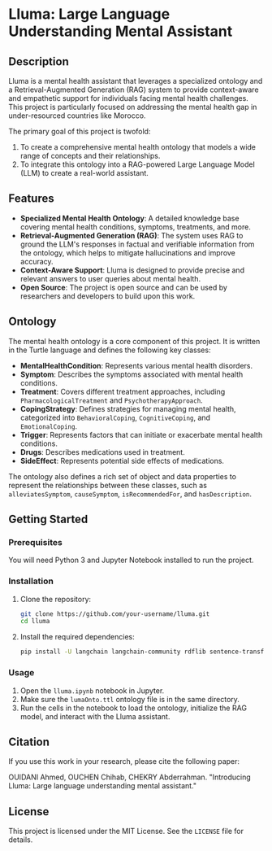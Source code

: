# Lluma: Large Language Understanding Mental Assistant

## Description

Lluma is a mental health assistant that leverages a specialized ontology and a Retrieval-Augmented Generation (RAG) system to provide context-aware and empathetic support for individuals facing mental health challenges. This project is particularly focused on addressing the mental health gap in under-resourced countries like Morocco.

The primary goal of this project is twofold:

1.  To create a comprehensive mental health ontology that models a wide range of concepts and their relationships.
2.  To integrate this ontology into a RAG-powered Large Language Model (LLM) to create a real-world assistant.

## Features

  * **Specialized Mental Health Ontology**: A detailed knowledge base covering mental health conditions, symptoms, treatments, and more.
  * **Retrieval-Augmented Generation (RAG)**: The system uses RAG to ground the LLM's responses in factual and verifiable information from the ontology, which helps to mitigate hallucinations and improve accuracy.
  * **Context-Aware Support**: Lluma is designed to provide precise and relevant answers to user queries about mental health.
  * **Open Source**: The project is open source and can be used by researchers and developers to build upon this work.

## Ontology

The mental health ontology is a core component of this project. It is written in the Turtle language and defines the following key classes:

  * **MentalHealthCondition**: Represents various mental health disorders.
  * **Symptom**: Describes the symptoms associated with mental health conditions.
  * **Treatment**: Covers different treatment approaches, including `PharmacologicalTreatment` and `PsychotherapyApproach`.
  * **CopingStrategy**: Defines strategies for managing mental health, categorized into `BehavioralCoping`, `CognitiveCoping`, and `EmotionalCoping`.
  * **Trigger**: Represents factors that can initiate or exacerbate mental health conditions.
  * **Drugs**:  Describes medications used in treatment.
  * **SideEffect**:  Represents potential side effects of medications.

The ontology also defines a rich set of object and data properties to represent the relationships between these classes, such as `alleviatesSymptom`, `causeSymptom`, `isRecommendedFor`, and `hasDescription`.

## Getting Started

### Prerequisites

You will need Python 3 and Jupyter Notebook installed to run the project.

### Installation

1.  Clone the repository:
    ```bash
    git clone https://github.com/your-username/lluma.git
    cd lluma
    ```
2.  Install the required dependencies:
    ```bash
    pip install -U langchain langchain-community rdflib sentence-transformers faiss-cpu ctransformers~=0.2.27
    ```

### Usage

1.  Open the `lluma.ipynb` notebook in Jupyter.
2.  Make sure the `lumaOnto.ttl` ontology file is in the same directory.
3.  Run the cells in the notebook to load the ontology, initialize the RAG model, and interact with the Lluma assistant.

## Citation

If you use this work in your research, please cite the following paper:

OUIDANI Ahmed, OUCHEN Chihab, CHEKRY Abderrahman. "Introducing Lluma: Large language understanding mental assistant."

## License

This project is licensed under the MIT License. See the `LICENSE` file for details.

